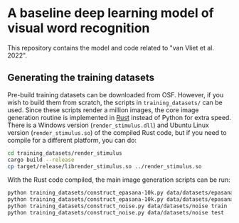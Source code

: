 # A baseline deep learning model of visual word recognition

This repository contains the model and code related to "van Vliet et al. 2022".


## Generating the training datasets

Pre-build training datasets can be downloaded from OSF.
However, if you wish to build them from scratch, the scripts in `training_datasets/` can be used.
Since these scripts render a million images, the core image generation routine is implemented in [Rust](https://www.rust-lang.org/) instead of Python for extra speed.
There is a Windows version (`render_stimulus.dll`) and Ubuntu Linux version (`render_stimulus.so`) of the compiled Rust code, but if you need to compile for a different platform, you can do:

```bash
cd training_datasets/render_stimulus
cargo build --release
cp target/release/librender_stimulus.so ../render_stimulus.so
```

With the Rust code compiled, the main image generation scripts can be run:

```bash
python training_datasets/construct_epasana-10k.py data/datasets/epasana-10k train
python training_datasets/construct_epasana-10k.py data/datasets/epasana-10k test
python training_datasets/construct_noise.py data/datasets/noise train
python training_datasets/construct_noise.py data/datasets/noise test
```
